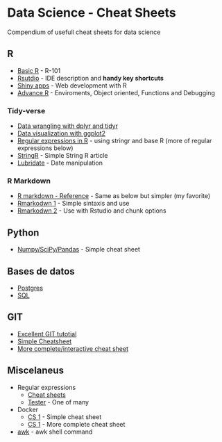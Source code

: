 # Data Science - Cheat Sheets

Compendium of usefull cheat sheets for data science

## R

+ [Basic R](https://www.rstudio.com/wp-content/uploads/2016/10/r-cheat-sheet-3.pdf) - R-101 
+ [Rsutdio](https://www.rstudio.com/wp-content/uploads/2016/01/rstudio-IDE-cheatsheet.pdf) - IDE description and **handy key shortcuts**
+ [Shiny apps](https://www.rstudio.com/wp-content/uploads/2016/01/shiny-cheatsheet.pdf) - Web development with R
+ [Advance R](https://www.rstudio.com/wp-content/uploads/2016/02/advancedR.pdf) - Enviroments, Object oriented, Functions and Debugging

### Tidy-verse

+ [Data wrangling with dplyr and tidyr](https://www.rstudio.com/wp-content/uploads/2015/02/data-wrangling-cheatsheet.pdf)
+ [Data visualization with ggplot2](https://www.rstudio.com/wp-content/uploads/2015/03/ggplot2-cheatsheet.pdf)
+ [Regular expressions in R](https://www.rstudio.com/wp-content/uploads/2016/09/RegExCheatsheet.pdf) - using stringr and base R (more of regular expressions below)
+ [StringR](https://journal.r-project.org/archive/2010-2/RJournal_2010-2_Wickham.pdf) - Simple String R article
+ [Lubridate](http://blog.yhat.com/static/pdf/R_date_cheat_sheet.pdf) - Date manipulation

### R Markdown

+ [R markdown - Reference](https://www.rstudio.com/wp-content/uploads/2015/03/rmarkdown-reference.pdf) - Same as below but simpler (my favorite)
+ [Rmarkodwn 1](https://www.rstudio.com/wp-content/uploads/2015/02/rmarkdown-cheatsheet.pdf) - Simple sintaxis and use
+ [Rmarkodwn 2](https://www.rstudio.com/wp-content/uploads/2016/03/rmarkdown-cheatsheet-2.0.pdf) - Use with Rstudio and chunk options

## Python

+ [Numpy/SciPy/Pandas](https://s3.amazonaws.com/quandl-static-content/Documents/Quandl+-+Pandas,+SciPy,+NumPy+Cheat+Sheet.pdf) - Simple cheat sheet

## Bases de datos

+ [Postgres](https://www.databaselabs.io/blog/img/Postgres-Cheat-Sheet.pdf)
+ [SQL](http://www.cheat-sheets.org/sites/sql.su/)

## GIT
+ [Excellent GIT tutotial](https://www.atlassian.com/git/)
+ [Simple Cheatsheet](https://services.github.com/kit/downloads/github-git-cheat-sheet.pdf)
+ [More complete/interactive cheat sheet](http://ndpsoftware.com/git-cheatsheet.html)
  
## Miscelaneus
+ Regular expressions
  * [Cheat sheets](https://www.cheatography.com/davechild/cheat-sheets/regular-expressions/pdf/)
  * [Tester](http://regexr.com/) - One of many
+ Docker
  * [CS 1](https://reinvent.awsevents.com/_media/docs/sponsors/gold/Docker-Inc_Commands-Cheat-Sheet.pdf) - Simple cheat sheet
  * [CS 1](https://www.cheatography.com/aabs/cheat-sheets/docker-and-friends/pdf_bw/) - More complete cheat sheet
+ [awk](http://www.cheat-sheets.org/saved-copy/awk_quickref.pdf) - awk shell command
